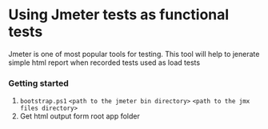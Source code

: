 # Using Jmeter tests as functional tests
Jmeter is one of most popular tools for testing. This tool will help to jenerate simple html report when recorded tests used as load tests

### Getting started
1. `bootstrap.ps1` `<path to the jmeter bin directory>` `<path to the jmx files directory>`
2. Get html output form root app folder
